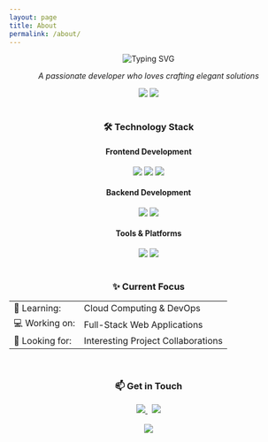 ```yaml
---
layout: page
title: About
permalink: /about/
---
```


<div align="center">
  <img src="https://readme-typing-svg.demolab.com?font=Fira+Code&duration=3000&pause=1000&color=2F93F7&center=true&vCenter=true&width=435&lines=Hello%2C+I'm+zhangye+%F0%9F%91%8B;Welcome+to+my+space!" alt="Typing SVG" />
</div>

<p align="center">
  <i>A passionate developer who loves crafting elegant solutions</i>
</p>

<div align="center">
  <img src="https://img.shields.io/badge/Focus-Web%20Development-blue?style=flat-square" />
  <img src="https://img.shields.io/badge/Based-China-red?style=flat-square" />
</div>

<br/>

<h3 align="center">🛠️ Technology Stack</h3>

<div align="center">
  <h4>Frontend Development</h4>
  <img src="https://img.shields.io/badge/-JavaScript-F7DF1E?style=for-the-badge&logo=javascript&logoColor=black" />
  <img src="https://img.shields.io/badge/-React-61DAFB?style=for-the-badge&logo=react&logoColor=black" />
  <img src="https://img.shields.io/badge/-Vue.js-4FC08D?style=for-the-badge&logo=vue.js&logoColor=white" />
</div>

<div align="center">
  <h4>Backend Development</h4>
  <img src="https://img.shields.io/badge/-Node.js-339933?style=for-the-badge&logo=node.js&logoColor=white" />
  <img src="https://img.shields.io/badge/-MySQL-4479A1?style=for-the-badge&logo=mysql&logoColor=white" />
</div>

<div align="center">
  <h4>Tools & Platforms</h4>
  <img src="https://img.shields.io/badge/-Git-F05032?style=for-the-badge&logo=git&logoColor=white" />
  <img src="https://img.shields.io/badge/-Docker-2496ED?style=for-the-badge&logo=docker&logoColor=white" />
</div>

<br/>

<h3 align="center">✨ Current Focus</h3>

<div align="center">
  <table>
    <tr>
      <td>🌱 Learning:</td>
      <td>Cloud Computing & DevOps</td>
    </tr>
    <tr>
      <td>💻 Working on:</td>
      <td>Full-Stack Web Applications</td>
    </tr>
    <tr>
      <td>👯 Looking for:</td>
      <td>Interesting Project Collaborations</td>
    </tr>
  </table>
</div>

<br/>

<h3 align="center">📫 Get in Touch</h3>

<div align="center">
  <a href="https://github.com/zhangye413">
    <img src="https://img.shields.io/badge/-GitHub-181717?style=for-the-badge&logo=github" />
  </a>
  &nbsp;
  <a href="mailto:your.email@example.com">
    <img src="https://img.shields.io/badge/-Email-D14836?style=for-the-badge&logo=gmail&logoColor=white" />
  </a>
</div>

<br/>

<div align="center">
  <img src="https://quotes-github-readme.vercel.app/api?type=horizontal&theme=light" />
</div>
